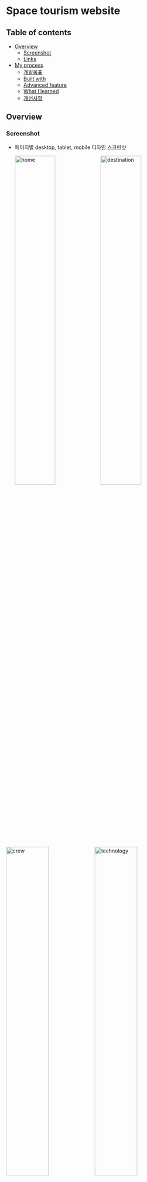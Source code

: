 # Space tourism website

## Table of contents

- [Overview](#overview)
  - [Screenshot](#screenshot)
  - [Links](#links)
- [My process](#my-process)
  - [개발목표](#개발목표)
  - [Built with](#built-with)
  - [Advanced feature](#Advanced-feature)
  - [What I learned](#what-i-learned)
  - [개선사항](#개선사항)

## Overview

### Screenshot

- 페이지별 desktop, tablet, mobile 디자인 스크린샷

  <img src="https://user-images.githubusercontent.com/94341508/196621956-588b2914-8551-4b82-a8b8-2ceda69d1537.png" alt="home" width="48%" />
  <img src="https://user-images.githubusercontent.com/94341508/196621990-99dd2b4c-f538-4ec7-a465-25d2607f5b04.png" alt="destination" width="48%" />

<img src="https://user-images.githubusercontent.com/94341508/196622016-1a5cf4a0-b320-4d60-bf0b-5239ffec2da3.png" alt="crew" width="48%" /><img src="https://user-images.githubusercontent.com/94341508/196622032-8a4c0d67-650e-4a7d-b9cd-7f4a820ffe23.png" alt="technology" width="48%" />

### Links

- Go to Repository: [Github Repository](https://github.com/sagekim6/Space-tourism.git)
- Live Site URL: [https://sagekim6.github.io/Space-tourism/](https://sagekim6.github.io/Space-tourism/)

## My process

### 개발목표

- 리액트 라우터를 이용한 페이지 이동 구현
- aria 속성과 tab을 이용한 높은 접근성
- 모바일 퍼스트 디자인과 반응형 웹 디자인 구현

### Built with

- Semantic HTML5 markup
- Scss
- Styled-component
- Flexbox
- Grid
- Media query
- [React](https://reactjs.org/)

### Advanced feature

#### 1. React-router를 사용한 페이지 이동

![router](https://user-images.githubusercontent.com/94341508/196963300-87d89558-312b-40a5-9333-165fa86bfbc3.gif)

**1-1.** App 컴포넌트에서 URL 경로를 지정하였습니다.

```javascript
import { BrowserRouter, Routes, Route } from "react-router-dom";
import "./style/app.scss";
import data from "./data.json";
// Pages
import Home from "./pages/Home";
import Crew from "./pages/Crew";
import Destination from "./pages/Destination";
import Technology from "./pages/Technology";

function App() {
  return (
    <>
      <a href="#content" className="skip-to-content">
        skip to content
      </a>
      <BrowserRouter>
        <Routes>
          <Route path="/" element={<Home />} />
          <Route path="/destinations/" element={<Destination data={data} />} />
          <Route path="/crews/" element={<Crew data={data} />} />
          <Route path="/technologies/" element={<Technology data={data} />} />
        </Routes>
      </BrowserRouter>
    </>
  );
}

export default App;
```

**1-2.** Header.js에서 `Link` 컴포넌트를 사용해 클릭 시 해당 페이지로 이동합니다.

```javascript
import { Link } from "react-router-dom";

const Header = () => {
  // other code...

  return (
    <header className="Header">
      {/*
        ...other code... 
       */}
      <nav>
        <ul id="Primary-nav" className="Primary-nav" data-visible="false">
          <li>
            <Link to="/">
              <span aria-hidden="true">00</span>HOME
            </Link>
          </li>
          <li>
            <Link to="/destinations/">
              <span aria-hidden="true">01</span>DESTINATION
            </Link>
          </li>
          <li>
            <Link to="/crews/">
              <span aria-hidden="true">02</span>CREW
            </Link>
          </li>
          <li>
            <Link to="/technologies/">
              <span aria-hidden="true">03</span>TECHNOLOGY
            </Link>
          </li>
        </ul>
      </nav>
    </header>
  );
};

export default memo(Header);
```

#### 2. Skip-to-content 링크

- 키보드를 사용하는 사용자가 내비게이션을 스킵하고 바로 본문으로 건너뛸 수 있게 `Skip-to-content` 링크를 구현하여 좀 더 자유롭게 페이지를 돌아다닐 수 있도록 하였습니다.

![skip-to-content](https://user-images.githubusercontent.com/94341508/196963714-d7e263cc-7148-48c4-b0e1-2d17517d36aa.gif)

```javascript
import { BrowserRouter, Routes, Route } from "react-router-dom";
import "./style/app.scss";
import data from "./data.json";
// Pages
import Home from "./pages/Home";
import Crew from "./pages/Crew";
import Destination from "./pages/Destination";
import Technology from "./pages/Technology";

function App() {
  return (
    <>
      {/* 본문 바로 가기 */}
      <a href="#content" className="skip-to-content">
        skip to content
      </a>
      <BrowserRouter>
        <Routes>
          <Route path="/" element={<Home />} />
          <Route path="/destinations/" element={<Destination data={data} />} />
          <Route path="/crews/" element={<Crew data={data} />} />
          <Route path="/technologies/" element={<Technology data={data} />} />
        </Routes>
      </BrowserRouter>
    </>
  );
}

export default App;
```

#### 3. 높은 접근성

**3-1.** `sr-only` 사용

부트스트랩의 `sr-only`클래스를 믹스인으로 정의하여 웹 접근성을 높였습니다.

```css
// screen reader only
@mixin sr-only {
  position: absolute;
  width: 1px;
  height: 1px;
  padding: 0;
  margin: -1px;
  overflow: hidden;
  border: 0;
  clip: rect(0, 0, 0, 0);
  white-space: nowrap;
}
```

**3-2.** `WAI-ARIA` 사용

어떤 버튼이 클릭 되었는지 알려주기 위해 `aria-selected` 속성을 추가하였습니다. `handleSelected` 함수로 클릭 된 버튼에만 속성값이 `true`로 변경되고 나머지는 `false`가 됩니다.

```javascript
<div role={"tablist"} onClick={handleSelected} className="Destination-list">
  <button role="tab" aria-selected="true" data-planet="Moon">
    <span>Moon</span>
    Moon
  </button>
  <button role="tab" aria-selected="false" data-planet="Mars">
    <span>Mars</span>
    Mars
  </button>
  <button role="tab" aria-selected="false" data-planet="Europa">
    <span>Europa</span>
    Europa
  </button>
  <button role="tab" aria-selected="false" data-planet="Titan">
    <span>Titan</span>
    Titan
  </button>
</div>
```

### What I learned

#### 1. `<picture>` 태그

Technology 컴포넌트에서 mobile과 tablet 크기에서 사용되는 이미지와 desktop에서 사용되는 이미지가 달랐습니다.  
어떻게 하면 이 부분을 구현할 수 있을까 고민하면서 여러 가지를 검색하다가 `<picture>` 태그를 발견하였습니다. 처음 보는 태그였고 이름에서 이미지와 관련된 태그이지 않을까 유추하였습니다. 알아보니 현재 상황과 잘 맞는 태그인 것 같아 시도해보니 원하는 데로 잘 동작하였습니다.

디스플레이 크기가 45em 이상이면 `<source>` 요소의 이미지가 나오고 아니라면 `<img>` 요소의 이미지가 나오게 됩니다.

```javascript
<picture>
  <source srcset="{changeTechImage()[1]}" media="(min-width: 45em)" />
  <img src="{changeTechImage()[0]}" alt="{currentStep[0].name}" />
</picture>
```

### 개선사항

1. 배경 이미지가 렌더링 되는 속도 향상하기
